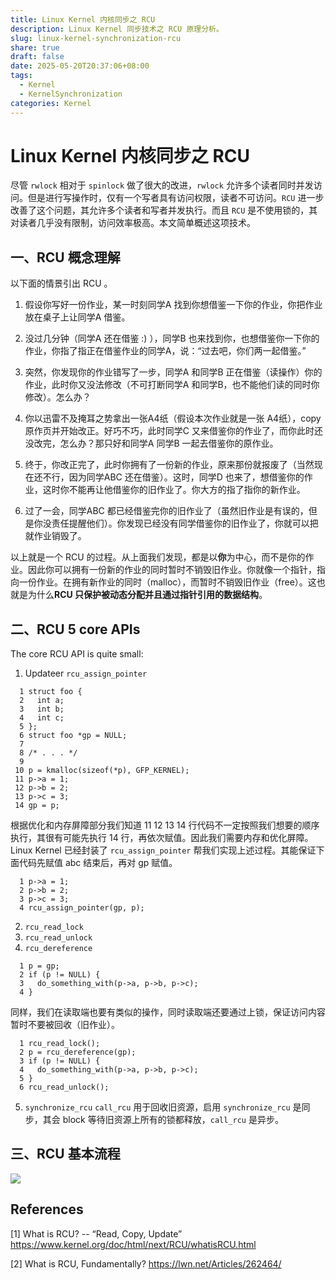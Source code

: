 ```yaml
---
title: Linux Kernel 内核同步之 RCU
description: Linux Kernel 同步技术之 RCU 原理分析。
slug: linux-kernel-synchronization-rcu
share: true
draft: false
date: 2025-05-20T20:37:06+08:00
tags:
  - Kernel
  - KernelSynchronization
categories: Kernel
---
```


# Linux Kernel 内核同步之 RCU

尽管 `rwlock` 相对于 `spinlock` 做了很大的改进，`rwlock` 允许多个读者同时并发访问。但是进行写操作时，仅有一个写者具有访问权限，读者不可访问。`RCU` 进一步改善了这个问题，其允许多个读者和写者并发执行。而且 `RCU` 是不使用锁的，其对读者几乎没有限制，访问效率极高。本文简单概述这项技术。

## 一、RCU 概念理解

以下面的情景引出 RCU 。


1. 假设你写好一份作业，某一时刻同学A 找到你想借鉴一下你的作业，你把作业放在桌子上让同学A 借鉴。

2. 没过几分钟（同学A 还在借鉴 :) ），同学B 也来找到你，也想借鉴你一下你的作业，你指了指正在借鉴作业的同学A，说：“过去吧，你们两一起借鉴。”

3. 突然，你发现你的作业错写了一步，同学A 和同学B 正在借鉴（读操作）你的作业，此时你又没法修改（不可打断同学A 和同学B，也不能他们读的同时你修改）。怎么办？

4. 你以迅雷不及掩耳之势拿出一张A4纸（假设本次作业就是一张 A4纸），copy 原作页并开始改正。好巧不巧，此时同学C 又来借鉴你的作业了，而你此时还没改完，怎么办？那只好和同学A 同学B 一起去借鉴你的原作业。

5. 终于，你改正完了，此时你拥有了一份新的作业，原来那份就报废了（当然现在还不行，因为同学ABC 还在借鉴）。这时，同学D 也来了，想借鉴你的作业，这时你不能再让他借鉴你的旧作业了。你大方的指了指你的新作业。

6. 过了一会，同学ABC 都已经借鉴完你的旧作业了（虽然旧作业是有误的，但是你没责任提醒他们）。你发现已经没有同学借鉴你的旧作业了，你就可以把就作业销毁了。

以上就是一个 RCU 的过程。从上面我们发现，都是以**你**为中心，而不是你的作业。因此你可以拥有一份新的作业的同时暂时不销毁旧作业。你就像一个指针，指向一份作业。在拥有新作业的同时（malloc），而暂时不销毁旧作业（free）。这也就是为什么**RCU 只保护被动态分配并且通过指针引用的数据结构**。




## 二、RCU 5 core APIs


The core RCU API is quite small:

1. Updateer `rcu_assign_pointer`

```
  1 struct foo {
  2   int a;
  3   int b;
  4   int c;
  5 };
  6 struct foo *gp = NULL;
  7 
  8 /* . . . */
  9 
 10 p = kmalloc(sizeof(*p), GFP_KERNEL);
 11 p->a = 1;
 12 p->b = 2;
 13 p->c = 3;
 14 gp = p;
```

根据优化和内存屏障部分我们知道 11 12 13 14 行代码不一定按照我们想要的顺序执行，其很有可能先执行 14 行，再依次赋值。因此我们需要内存和优化屏障。Linux Kernel 已经封装了 `rcu_assign_pointer` 帮我们实现上述过程。其能保证下面代码先赋值 abc 结束后，再对 gp 赋值。
```
  1 p->a = 1;
  2 p->b = 2;
  3 p->c = 3;
  4 rcu_assign_pointer(gp, p);
```

2. `rcu_read_lock`
3. `rcu_read_unlock`
4. `rcu_dereference`

```
  1 p = gp;
  2 if (p != NULL) {
  3   do_something_with(p->a, p->b, p->c);
  4 }
```

同样，我们在读取端也要有类似的操作，同时读取端还要通过上锁，保证访问内容暂时不要被回收（旧作业）。

```
  1 rcu_read_lock();
  2 p = rcu_dereference(gp);
  3 if (p != NULL) {
  4   do_something_with(p->a, p->b, p->c);
  5 }
  6 rcu_read_unlock();
```

5. `synchronize_rcu` `call_rcu`
用于回收旧资源，启用 `synchronize_rcu` 是同步，其会 block 等待旧资源上所有的锁都释放，`call_rcu` 是异步。



## 三、RCU 基本流程

![](https://img.jaxwang28.top/2025/05/f8d5c7c2e7482d64287db39491eaaa19.png)



## References

[1] What is RCU? -- “Read, Copy, Update” https://www.kernel.org/doc/html/next/RCU/whatisRCU.html

[2] What is RCU, Fundamentally? https://lwn.net/Articles/262464/